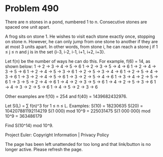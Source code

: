 #   Problem 490

   There are n stones in a pond, numbered 1 to n. Consecutive stones are
   spaced one unit apart.

   A frog sits on stone 1. He wishes to visit each stone exactly once,
   stopping on stone n. However, he can only jump from one stone to another
   if they are at most 3 units apart. In other words, from stone i, he can
   reach a stone j if 1 ≤ j ≤ n and j is in the set {i-3, i-2, i-1, i+1, i+2,
   i+3}.

   Let f(n) be the number of ways he can do this. For example, f(6) = 14, as
   shown below:
   1 → 2 → 3 → 4 → 5 → 6
   1 → 2 → 3 → 5 → 4 → 6
   1 → 2 → 4 → 3 → 5 → 6
   1 → 2 → 4 → 5 → 3 → 6
   1 → 2 → 5 → 3 → 4 → 6
   1 → 2 → 5 → 4 → 3 → 6
   1 → 3 → 2 → 4 → 5 → 6
   1 → 3 → 2 → 5 → 4 → 6
   1 → 3 → 4 → 2 → 5 → 6
   1 → 3 → 5 → 2 → 4 → 6
   1 → 4 → 2 → 3 → 5 → 6
   1 → 4 → 2 → 5 → 3 → 6
   1 → 4 → 3 → 2 → 5 → 6
   1 → 4 → 5 → 2 → 3 → 6

   Other examples are f(10) = 254 and f(40) = 1439682432976.

   Let S(L) = ∑ f(n)^3 for 1 ≤ n ≤ L.
   Examples:
   S(10) = 18230635
   S(20) = 104207881192114219
   S(1 000) mod 10^9 = 225031475
   S(1 000 000) mod 10^9 = 363486179

   Find S(10^14) mod 10^9.

   Project Euler: Copyright Information | Privacy Policy

   The page has been left unattended for too long and that link/button is no
   longer active. Please refresh the page.
